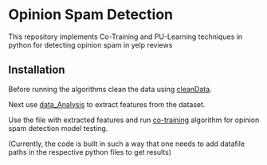 # Opinion Spam Detection

This repository implements Co-Training and PU-Learning techniques in python for detecting opinion spam in yelp reviews

## Installation

Before running the algorithms clean the data using [cleanData](https://github.com/anubha2704/IndependentStudy/blob/master/cleanData.py).

Next use [data_Analysis](https://github.com/anubha2704/IndependentStudy/blob/master/data_Analysis.py) to extract features from the dataset. 

Use the file with extracted features and run [co-training](https://github.com/anubha2704/IndependentStudy/blob/master/co-training.py) algorithm for opinion spam detection model testing.

(Currently, the code is built in such a way that one needs to add datafile paths in the respective python files to get results)
